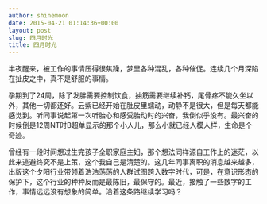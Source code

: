 ```yaml
---
author: shinemoon
date: 2015-04-21 01:14:36+00:00
layout: post
slug: 四月时光
title: 四月时光
---
```


半夜醒来，被工作的事情压得很焦躁，梦里各种混乱，各种催促。连续几个月深陷在扯皮之中，真不是舒服的事情。





孕期到了24周，除了发胖需要控制饮食，抽筋需要继续补钙，尾骨疼不能久坐以外，其他一切都还好。云紫已经开始在肚皮里蠕动，动静不是很大，但是每天都能感觉到。听同事说起第一次听胎心和感受胎动时的兴奋，我倒似乎没有。最兴奋的时候倒是12周NT时B超单显示的那个小人儿，那么小就已经人模人样，生命是个奇迹。





曾经有一段时间想过生完孩子全职家庭主妇，那个想法同样源自工作上的迷茫，以此来逃避终究不是上策，这个我自己是清楚的。这几年同事离职的消息越来越多，出版这个夕阳行业带领着浩浩荡荡的人群试图跨入数字时代，可是，在意识形态的保护下，这个行业的种种反而是最陈旧，最保守的。最近，接触了一些数字的工作，事情远远没有想象的简单。沿着这条路继续学习吗？
